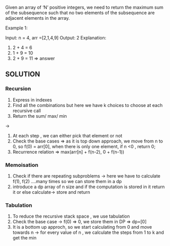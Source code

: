 Given an array of ‘N’  positive integers, we need to return the maximum sum of the subsequence such that no two elements of the subsequence are adjacent elements in the array.


Example 1:

Input: n = 4, arr =[2,1,4,9]
Output: 2
Explanation: 
1. 2 + 4 = 6
2. 1 + 9 = 10
3. 2 + 9 = 11 => answer



## SOLUTION

### Recursion 
1. Express in indexes 
2. Find all the combinations but here we have k choices to choose at each recursive call
3. Return the sum/ max/ min

-> 
1. At each step , we can either pick that element or not 
2. Check the base cases => as it is top down approach, we move from n to 0,
    so f(0) = arr[0], when there is only one element,
    if n <0 , return 0;
3. Recurrence relation => max(arr[n] + f(n-2), 0 + f(n-1))

### Memoisation 
1. Check if there are  repeating subproblems -> here we have to calculate f(1), f(2) ....many times so we can store them in a dp
2. introduce a dp array of n size and if the computation is stored in it return it or else calculate-> store and return

### Tabulation
1. To reduce the recursive stack space , we use tabulation
2. Check the base case -> f(0) => 0, we store them in DP => dp=[0]
3. It is a bottom up approch, so we start calculating from 0 and move towards n -> for every value of n , we calculate the steps from 1 to k and get the min
